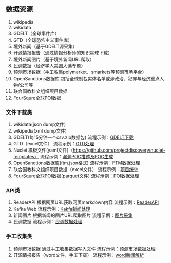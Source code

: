 ## 数据资源
1. wikipedia
2. wikidata
3. GDELT（全球事件库）
4. GTD（全球恐怖主义事件库）
5. 境外新闻（基于GDELT源采集）
6. 开源情报报告（通过情报分析师的知识星球下载）
7. 境外新闻图片（基于境外新闻URL爬取）
8. 民调数据（经济学人美国大选专题）
9. 预测市场数据（手工收集polymarket、smarkets等预测市场平台）
10. OpenSanctions数据库 包括全球制裁实体名单或涉政治、犯罪与经济重点人物/公司等
11. 联合国教科文组织项目数据
12. FourSqure全球POI数据


### 文件下载类
1. wikidata(json dump文件)
2. wikipedia(xml dump文件)
3. GDELT(每15分钟一个csv.zip数据包)  流程示例：[GDELT下载](../flows/gdelt.yaml)
4. GTD（excel文件） 流程示例：[GTD处理](../flows/gtd.yaml)
5. Nuclei 模板文件(yaml文件)（https://github.com/projectdiscovery/nuclei-templates） 流程示例：[漏洞POC描述及POC生成](../flows/nl2poc/nuclei_http_poc_desc.yaml)
6. OpenSanctions数据库(ftm.json格式) 流程示例：[FTM数据处理](../flows/opensanctions_peps.yaml)
7. 联合国教科文组织项目数据（excel文件） 流程示例：[项目统计](../flows/unesco-projects-aggs.yaml)
8. FourSqure全球POI数据(parquet文件) 流程示例：[POI数据处理](../flows/files/file_parquet.yaml)

### API类
1. ReaderAPI 根据网页URL获取网页markdown内容 流程示例：[ReaderAPI](../flows/web/jina.yaml)
2. Kafka Web 流程示例：[Kakfa新闻处理](../flows/news/p1_kafka.yaml)
3. 新闻图片 根据新闻的图片URL爬取图片 流程示例：[图片采集](../flows/news/p2_image.yaml)
4. 民调数据 流程示例：[民调数据处理](../flows/polls.yaml)

### 手工收集类
1. 预测市场数据 通过手工收集数据写入文件 流程示例：[预测市场数据处理](../flows/futures.yaml)
2. 开源情报报告（word文件，手工下载） 流程示例：[word新闻解析](../flows/news/load_news_report_doc.yaml)
